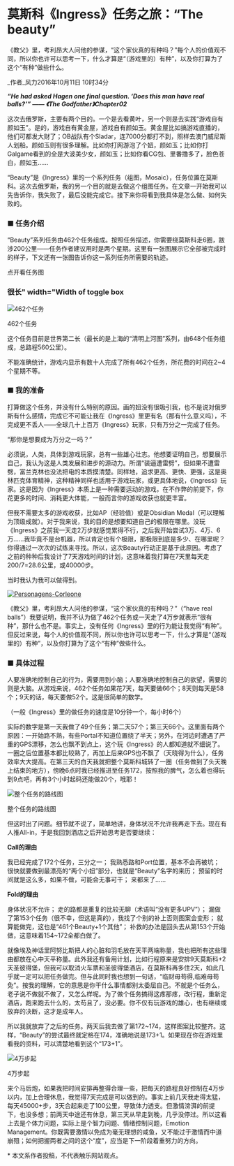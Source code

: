 # 莫斯科《Ingress》任务之旅：“The beauty”

《教父》里，考利昂大人问他的参谋，“这个家伙真的有种吗？”每个人的价值观不同，所以你也许可以思考一下，什么才算是“（游戏里的）有种”，以及你打算为了这个“有种”做些什么。

_作者_风力2016年10月11日 10时34分

_**“He had asked Hagen one final question. ‘Does this man have real balls?’” —— 《The Godfather》Chapter02**_

这次去俄罗斯，主要有两个目的。一个是去看黄叶，另一个则是去实践“游戏自有颜如玉”。是的，游戏自有黄金屋，游戏自有颜如玉。黄金屋比如搞游戏直播的，他们可都发大财了；OB战队有个Sladar，连7000分都打不到，照样去澳门威尼斯人划船。颜如玉则有很多理解。比如你打网游泡了个妞，颜如玉；比如你打Galgame看到的全是大波美少女，颜如玉；比如你看CG包、里番撸多了，脸色苍白，颜如玉……

“Beauty”是《Ingress》里的一个系列任务（组图，Mosaic），任务位置在莫斯科。这次去俄罗斯，我的另一个目的就是去做这个组图任务。在文章一开始我可以先告诉你，我失败了，最后没能完成它。接下来你将看到我具体是怎么做、如何失败的。

### **■ 任务介绍**

“Beauty”系列任务由462个任务组成。按照任务描述，你需要绕莫斯科走6圈，跋涉200公里——任务作者建议用时是两个星期。这里有一张图展示它全部被完成时的样子，下文还有一张图告诉你这一系列任务所需要的轨迹。

点开看任务图

### 很长" width="Width of toggle box

![462个任务](http://img.chuapp.com/wp-content/uploads/2016/10/201610101476093841.jpg?imageView2/2/w/700)

462个任务

这个任务目前是世界第二长（最长的是上海的“清明上河图”系列，由648个任务组成，总路程560公里）。

不能准确统计，游戏内显示有数十人完成了所有462个任务，所花费的时间在2~4个星期不等。

### **■ 我的准备**

打算做这个任务，并没有什么特别的原因。画的妞没有很吸引我，也不是说对俄罗斯有什么感情，完成它不可能让我在《Ingress》里更有名（那有什么意义吗），不完成更不丢人——全球几十上百万《Ingress》玩家，只有万分之一完成了任务。

“那你是想要成为万分之一吗？”

必须说，人类，具体到游戏玩家，总有一些雄心壮志。他想要证明自己，想要展示自己，我认为这是人类发展和进步的源动力。所谓“装逼遭雷劈”，但如果不遭雷劈，富兰克林也没法把电的本质摸清楚。同样地，追求更高、更快、更强，这是奥林匹克体育精神，这种精神同样也适用于游戏玩家，或更具体地说，《Ingress》玩家。这是因为《Ingress》本质上是一种需要运动的游戏，在不作弊的前提下，你花更多的时间、消耗更大体能，一般而言你的游戏收获也就更丰富。

但我不需要太多的游戏收获，比如AP（经验值）或是Obsidian Medal（可以理解为顶级成就）。对于我来说，我的目的是想要知道自己的极限在哪里。没玩《Ingress》之前我一天走2万步就感觉累得不行，之后我开始尝试3万、4万、6万……我毕竟不是台机器，所以肯定也有个极限，那极限到底是多少、在哪里呢？你得通过一次次的试练来寻找。所以，这次Beauty行动正是基于此原因。考虑了之前的种种后我设计了7天游戏时间的计划，这意味着我打算在7天里每天走200/7=28.6公里，或40000步。

当时我认为我可以做得到。

[![Personagens-Corleone](http://img.chuapp.com/wp-content/uploads/2016/10/201610101476094086.jpg?imageView2/2/w/700)](http://img.chuapp.com/wp-content/uploads/2016/10/201610101476094086.jpg)

《教父》里，考利昂大人问他的参谋，“这个家伙真的有种吗？”（“have real balls”）我要说明，我并不认为做了462个任务或一天走了4万步就表示“很有种”，那什么也不是。事实上，没有任何《Ingress》里的行为能让我觉得“有种”。但反过来说，每个人的价值观不同，所以你也许可以思考一下，什么才算是“（游戏里的）有种”，以及你打算为了这个“有种”做些什么。

### **■ 具体过程**

人要准确地控制自己的行为，需要用到小脑；人要准确地控制自己的欲望，需要的则是大脑。从游戏来说，462个任务如果花7天，每天要做66个；8天则每天是58个；9天的话，每天要做52个。这是很简单的数学。

（一般《Ingress》里的做任务的速度是10分钟一个，每小时6个）

实际的数字是第一天我做了49个任务；第二天57个；第三天66个。这里面有两个原因：一开始路不熟，有些Portal不知道位置绕了半天；另外，在河边时遭遇了严重的GPS漂移，怎么也飘不到点上，这个玩《Ingress》的人都知道就不细说了。一圈之后位置基本都比较熟了，再加上后来GPS也不飘了（天晓得为什么），任务效率大大提高。在第三天的白天我就把整个莫斯科城转了一圈（任务做到了头天晚上结束的地方），傍晚6点时我已经推进至任务172，按照我的脾气，怎么着也得玩到9点吧，再有3个小时起码还能做20个，哦耶！

![整个任务的路线图](http://img.chuapp.com/wp-content/uploads/2016/10/201610101476094302.jpg?imageView2/2/w/700)

整个任务的路线图

但这时出了问题。细节就不说了，简单地讲，身体状况不允许我再走下去。现在有人推All-in，于是我回到酒店之后开始思考是否要继续：

**Call的理由**

我已经完成了172个任务，三分之一； 我熟悉路和Port位置，基本不会再被坑； 很快就要做到最漂亮的“两个小妞”部分，也就是“Beauty”名字的来历； 预留的时间就是这么多，如果不做，可能会无事可干； 来都来了……

**Fold的理由**

身体状况不允许； 走的路都是重复的比较无聊（术语叫“没有更多UPV”）； 漏做了第153个任务（很不幸，但这是真的），我找了个别的补上否则图案会变形； 就算能做完，这也是“461个Beauty+1个其他”； 补救的办法是回头去从第153个开始做，这意味着154~172全都白做了。

就像埃及神话里阿努比斯把人的心脏和羽毛放在天平两端称量，我也把所有这些理由都放在心中天平称量。此外我还有备用计划，比如行程原来是安排9天莫斯科+2天圣彼得堡，但我可以取消火车票和圣彼得堡酒店，在莫斯科再多住2天，如此几乎就一定可以把任务做完。但与此同时我也想到一句话，“临财毋苟得,临难毋苟免”。按我的理解，它的意思是你干什么事情都别太委屈自己。不就是个任务么，老子说不做就不做了，又怎么样呢。为了做个任务搞得这疼那疼，改行程，重新定酒店，跑来跑去什么的，太苟且了，没必要。你不仅有玩游戏的雄心，也有继续或放弃的决断，这才是成年人。

所以我就放弃了之后的任务。两天后我去做了第172~174，这样图案比较整齐。这样，“Beauty”的尝试最终就定格在174，准确地说是173+1。如果现在你在游戏里看我的资料，可以清楚地看到这个“173+1”。

![4万步起](http://img.chuapp.com/wp-content/uploads/2016/10/201610101476094167.jpg?imageView2/2/w/700)

4万步起

来个马后炮，如果我把时间安排再整得合理一些，把每天的路程良好控制在4万步以内，加上合理休息，我觉得7天完成是可以做到的。事实上前几天我走得太猛，每天45000+步，3天合起来走了100公里，导致体力透支。但激情滂湃的前提下，也没多想；前两天中途还有休息，第三天从早走到晚，几乎没停过。所以这看上去是个体力问题，实际上是个智力问题、情绪控制问题，Emotion Management。你既需要激情以免成为毫无理想的咸鱼，又不能过于激情而中道崩殂；如何把握两者之间的这个“度”，应当是下一阶段着重努力的方向。

\* 本文系作者投稿，不代表触乐网站观点。